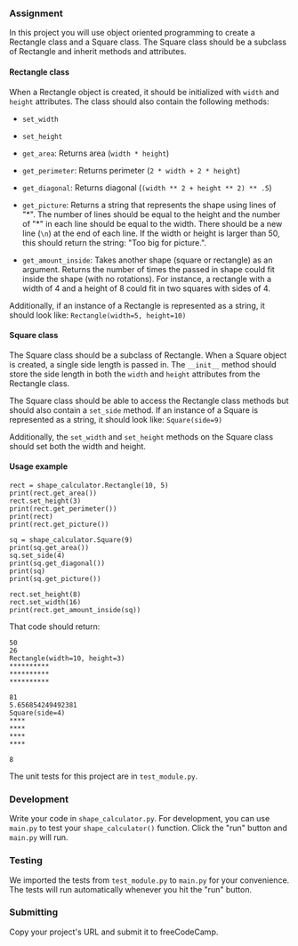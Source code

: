 ### Assignment

In this project you will use object oriented programming to create a Rectangle
class and a Square class. The Square class should be a subclass of Rectangle
and inherit methods and attributes.

#### Rectangle class
When a Rectangle object is created, it should be initialized with `width`
and `height` attributes. The class should also contain the following methods:

* `set_width`

* `set_height`

* `get_area`: Returns area (`width * height`)

* `get_perimeter`: Returns perimeter (`2 * width + 2 * height`)

* `get_diagonal`: Returns diagonal (`(width ** 2 + height ** 2) ** .5`)

* `get_picture`: Returns a string that represents the shape using lines of "\*".
The number of lines should be equal to the height and the number of "\*" in each
line should be equal to the width. There should be a new line (`\n`) at the end
of each line. If the width or height is larger than 50, this should return the
string: "Too big for picture.".

* `get_amount_inside`: Takes another shape (square or rectangle) as an argument.
Returns the number of times the passed in shape could fit inside the shape
(with no rotations). For instance, a rectangle with a width of 4 and a height
of 8 could fit in two squares with sides of 4.

Additionally, if an instance of a Rectangle is represented as a string,
it should look like: `Rectangle(width=5, height=10)`

#### Square class
The Square class should be a subclass of Rectangle. When a Square object is
created, a single side length is passed in. The `__init__` method should
store the side length in both the `width` and `height` attributes from
the Rectangle class.

The Square class should be able to access the Rectangle class methods but
should also contain a `set_side` method. If an instance of a Square is
represented as a string, it should look like: `Square(side=9)`

Additionally, the `set_width` and `set_height` methods on the Square class
should set both the width and height.

#### Usage example

```
rect = shape_calculator.Rectangle(10, 5)
print(rect.get_area())
rect.set_height(3)
print(rect.get_perimeter())
print(rect)
print(rect.get_picture())

sq = shape_calculator.Square(9)
print(sq.get_area())
sq.set_side(4)
print(sq.get_diagonal())
print(sq)
print(sq.get_picture())

rect.set_height(8)
rect.set_width(16)
print(rect.get_amount_inside(sq))
```

That code should return:

```
50
26
Rectangle(width=10, height=3)
**********
**********
**********

81
5.656854249492381
Square(side=4)
****
****
****
****

8
```

The unit tests for this project are in `test_module.py`.

### Development

Write your code in `shape_calculator.py`. For development, you can use `main.py`
to test your `shape_calculator()` function. Click the "run" button and `main.py`
will run.

### Testing

We imported the tests from `test_module.py` to `main.py` for your convenience.
The tests will run automatically whenever you hit the "run" button.

### Submitting

Copy your project's URL and submit it to freeCodeCamp.
